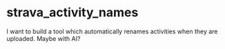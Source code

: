 # strava_activity_names
I want to build a tool which automatically renames activities when they are uploaded. Maybe with AI?
